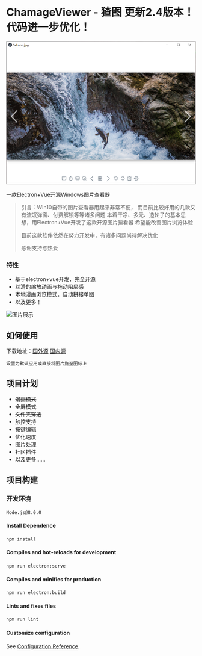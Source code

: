 # ChamageViewer - 猹图 更新2.4版本！代码进一步优化！

![图片展示](./img/showcase.png)

一款Electron+Vue开源Windows图片查看器

> 引言：Win10自带的图片查看器用起来非常不便， 而目前比较好用的几款又有流氓弹窗、付费解锁等等诸多问题
> 本着干净、多元、造轮子的基本思想，用Electron+Vue开发了这款开源图片猹看器 希望能改善图片浏览体验
>
> 目前这款软件依然在努力开发中，有诸多问题尚待解决优化
>
> 感谢支持与热爱

### 特性
+ 基于electron+vue开发，完全开源
+ 丝滑的缩放动画与拖动阻尼感
+ 本地漫画浏览模式，自动拼接单图
+ 以及更多！

![图片展示](./img/showcase-gif.gif)

## 如何使用
下载地址：[国外源](https://github.com/GinirohikoCha/ChamageViewer/releases) [国内源](https://gitee.com/GinirohikoCha/ChamageViewer/releases)
```
设置为默认应用或直接将图片拖至图标上
```

## 项目计划
+ ~~漫画模式~~
+ ~~全屏模式~~
+ ~~文件夹穿透~~
+ 触控支持
+ 按键编辑
+ 优化速度
+ 图片处理
+ 社区插件
+ 以及更多……

## 项目构建

### 开发环境
```
Node.js@8.0.0
```

#### Install Dependence
```
npm install
```

#### Compiles and hot-reloads for development
```
npm run electron:serve
```

#### Compiles and minifies for production
```
npm run electron:build
```

#### Lints and fixes files
```
npm run lint
```

#### Customize configuration
See [Configuration Reference](https://cli.vuejs.org/config/).
